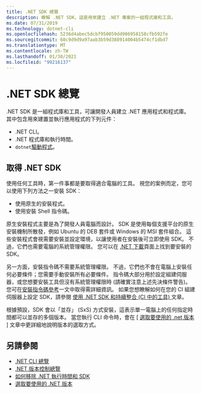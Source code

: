 ```yaml
---
title: .NET SDK 總覽
description: 瞭解 .NET SDK，這是用來建立 .NET 專案的一組程式庫和工具。
ms.date: 07/31/2019
ms.technology: dotnet-cli
ms.openlocfilehash: 5236d4abec5dcbf950059dd906958158cfb592fe
ms.sourcegitcommit: 68c9d9d9a97aab3b59d388914004b5474cf1dbd7
ms.translationtype: MT
ms.contentlocale: zh-TW
ms.lasthandoff: 01/30/2021
ms.locfileid: "99216137"
---
```

# <a name="net-sdk-overview"></a>.NET SDK 總覽

.NET SDK 是一組程式庫和工具，可讓開發人員建立 .NET 應用程式和程式庫。 其中包含用來建置並執行應用程式的下列元件：

- .NET CLI。
- .NET 程式庫和執行時間。
- `dotnet`[驅動程式](tools/index.md#driver)。

## <a name="acquiring-the-net-sdk"></a>取得 .NET SDK

使用任何工具時，第一件事都是要取得適合電腦的工具。 視您的案例而定，您可以使用下列方法之一安裝 SDK：

- 使用原生的安裝程式。
- 使用安裝 Shell 指令碼。

原生安裝程式主要是為了開發人員電腦而設計。 SDK 是使用每個支援平台的原生安裝機制所散發，例如 Ubuntu 的 DEB 套件或 Windows 的 MSI 套件組合。 這些安裝程式會視需要安裝並設定環境，以讓使用者在安裝後可立即使用 SDK。 不過，它們也需要電腦的系統管理權限。 您可以在 [.NET 下載](https://dotnet.microsoft.com/download)頁面上找到要安裝的 SDK。

另一方面，安裝指令碼不需要系統管理權限。 不過，它們也不會在電腦上安裝任何必要條件；您需要手動安裝所有必要條件。 指令碼大部分用於設定組建伺服器，或您想要安裝工具但沒有系統管理權限時 (請確實注意上述先決條件警告)。 您可在[安裝指令碼參考](tools/dotnet-install-script.md)一文中取得需詳細資訊。 如果您想瞭解如何在您的 CI 組建伺服器上設定 SDK，請參閱 [使用 .NET SDK 和持續整合 (CI 中的工具) ](tools/using-ci-with-cli.md) 文章。

根據預設，SDK 會以「並存」 (SxS) 方式安裝，這表示單一電腦上的任何指定時間都可以並存的多個版本。 當您執行 CLI 命令時，會在 [ [選取要使用的 .net 版本](versions/selection.md) ] 文章中更詳細地說明版本的選取方式。

## <a name="see-also"></a>另請參閱

- [.NET CLI 總覽](tools/index.md)
- [.NET 版本控制總覽](versions/index.md)
- [如何移除 .NET 執行時間和 SDK](install/remove-runtime-sdk-versions.md)
- [選取要使用的 .NET 版本](versions/selection.md)
